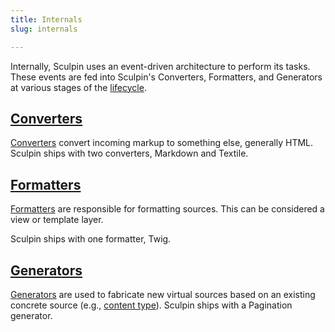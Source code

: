```yaml
---
title: Internals
slug: internals

---
```


Internally, Sculpin uses an event-driven architecture to perform its tasks. These
events are fed into Sculpin's Converters, Formatters, and Generators at various 
stages of the [lifecycle][5]. 

## [Converters][1]

[Converters][1] convert incoming markup to something else, generally HTML. Sculpin ships with two converters, Markdown and Textile.

## [Formatters][2]

[Formatters][2] are responsible for formatting sources. This can be considered a view or template layer.

Sculpin ships with one formatter, Twig.

## [Generators][3]

[Generators][3] are used to fabricate new virtual sources based on an existing 
concrete source (e.g., [content type][4]). Sculpin ships with a Pagination generator.

[1]: {{site.url}}/documentation/converters/
[2]: {{site.url}}/documentation/formatters/
[3]: {{site.url}}/documentation/generators/
[4]: {{site.url}}/documentation/content-types/
[5]: {{site.url}}/documentation/extending-sculpin/lifecycle
